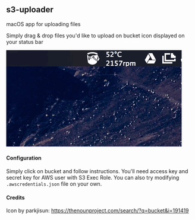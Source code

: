 ## s3-uploader
macOS app for uploading files
 
Simply drag & drop files you'd like to upload on bucket icon displayed on your status bar

![Upload Animation](/upload_anim.gif?raw=true "Upload Anim")

#### Configuration
Simply click on bucket and follow instructions. You'll need access key and secret key for AWS user with S3 Exec Role.
You can also try modifying `.awscredentials.json` file on your own. 

#### Credits
Icon by parkjisun: https://thenounproject.com/search/?q=bucket&i=191419
